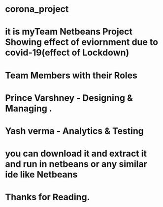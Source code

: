 # corona_project
# it is myTeam Netbeans Project Showing effect of eviornment due to covid-19(effect of Lockdown)
# Team Members with their Roles
# Prince Varshney - Designing & Managing .
# Yash verma - Analytics & Testing
# you can download it and extract it and run in netbeans or any similar ide like Netbeans 

# Thanks for Reading.
